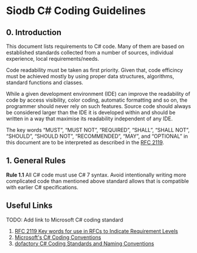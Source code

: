 # Siodb C# Coding Guidelines

## 0. Introduction

This document lists requirements to C# code. Many of them are based on established standards
collected from a number of sources, individual experience, local requirements/needs.

Code readability must be taken as first priority. Given that, code efficincy must be achieved
mostly by using proper data structures, algorithms, standard functions and classes.

While a given development environment (IDE) can improve the readability of code by access
visibility, color coding, automatic formatting and so on, the programmer should never rely on such
features. Source code should always be considered larger than the IDE it is developed within and
should be written in a way that maximise its readability independent of any IDE.

The key words “MUST”, “MUST NOT”, “REQUIRED”, “SHALL”, “SHALL NOT”, “SHOULD”, “SHOULD NOT”,
“RECOMMENDED”, “MAY”, and “OPTIONAL” in this document are to be interpreted as described
in the [RFC 2119](https://www.ietf.org/rfc/rfc2119.txt).

## 1. General Rules

**Rule 1.1** All C# code must use C# 7 syntax. Avoid intentionally writing more
complicated code than mentioned above standard allows that is compatible with
earlier C# specifications.

## Useful Links

TODO: Add link to Microsoft C# coding standard

1. [RFC 2119 Key words for use in RFCs to Indicate Requirement Levels](https://www.ietf.org/rfc/rfc2119.txt)
2. [Microsoft's C# Coding Conventions](https://docs.microsoft.com/en-us/dotnet/csharp/programming-guide/inside-a-program/coding-conventions)
3. [dofactory C# Coding Standards and Naming Conventions](https://www.dofactory.com/reference/csharp-coding-standards)
